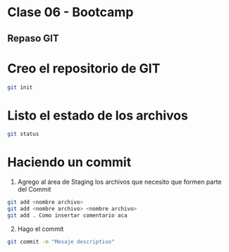 # Clase 06 - Bootcamp

## Repaso GIT

# Creo el repositorio de GIT

```sh
git init
```

# Listo el estado de los archivos


```sh
git status
```

# Haciendo un commit

1. Agrego al área de Staging los archivos que necesito que formen parte del Commit

```sh
git add <nombre archivo>
git add <nombre archivo> <nombre archivo>
git add . Como insertar comentario aca
```

2. Hago el commit

```sh
git commit -m "Mesaje descriptivo"